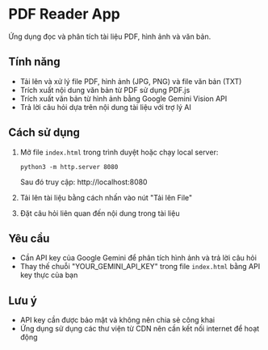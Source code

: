 # PDF Reader App

Ứng dụng đọc và phân tích tài liệu PDF, hình ảnh và văn bản.

## Tính năng

- Tải lên và xử lý file PDF, hình ảnh (JPG, PNG) và file văn bản (TXT)
- Trích xuất nội dung văn bản từ PDF sử dụng PDF.js
- Trích xuất văn bản từ hình ảnh bằng Google Gemini Vision API
- Trả lời câu hỏi dựa trên nội dung tài liệu với trợ lý AI

## Cách sử dụng

1. Mở file `index.html` trong trình duyệt hoặc chạy local server:
   ```
   python3 -m http.server 8080
   ```
   Sau đó truy cập: http://localhost:8080

2. Tải lên tài liệu bằng cách nhấn vào nút "Tải lên File"
3. Đặt câu hỏi liên quan đến nội dung trong tài liệu

## Yêu cầu

- Cần API key của Google Gemini để phân tích hình ảnh và trả lời câu hỏi
- Thay thế chuỗi "YOUR_GEMINI_API_KEY" trong file `index.html` bằng API key thực của bạn

## Lưu ý

- API key cần được bảo mật và không nên chia sẻ công khai
- Ứng dụng sử dụng các thư viện từ CDN nên cần kết nối internet để hoạt động
